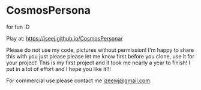 # CosmosPersona
for fun :D

Play at: https://iseej.github.io/CosmosPersona/

Please do not use my code, pictures without permission! I'm happy to share this with you just please please let me know first before you clone, use it for your project! This is my first project and it took me nearly a year to finish! I put in a lot of effort and I hope you like it!!!

For commercial use please contact me izeewj@gmail.com. 
